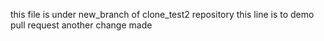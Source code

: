 this file is under new_branch of clone_test2 repository
this line is to demo pull request
another change made
